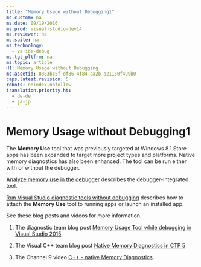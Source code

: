 ```yaml
---
title: "Memory Usage without Debugging1"
ms.custom: na
ms.date: 09/19/2016
ms.prod: visual-studio-dev14
ms.reviewer: na
ms.suite: na
ms.technology: 
  - vs-ide-debug
ms.tgt_pltfrm: na
ms.topic: article
H1: Memory Usage without Debugging
ms.assetid: 8883bc5f-df86-4f84-aa2b-a21150f499b0
caps.latest.revision: 5
robots: noindex,nofollow
translation.priority.ht: 
  - de-de
  - ja-jp
---
```

# Memory Usage without Debugging1
The **Memory Use** tool that was previously targeted at Windows 8.1 Store apps has been expanded to target more project types and platforms. Native memory diagnostics has also been enhanced. The tool can be run either with or without the debugger.  
  
 [Analyze memory use in the debugger](../vs140/Memory-Usage.md) describes the debugger-integrated tool.  
  
 [Run Visual Studio diagnostic tools without debugging](../vs140/Run-profiling-tools-without-debugging.md) describes how to attach the **Memory Use** tool to running apps or launch an installed app.  
  
 See these blog posts and videos for more information.  
  
1.  The diagnostic team blog post [Memory Usage Tool while debugging in Visual Studio 2015](http://blogs.msdn.com/b/visualstudioalm/archive/2014/11/13/memory-usage-tool-while-debugging-in-visual-studio-2015.aspx)  
  
2.  The Visual C++ team blog post [Native Memory Diagnostics in CTP 5](http://blogs.msdn.com/b/vcblog/archive/2015/01/29/native-memory-daignostics-in-ctp-5.aspx)  
  
3.  The Channel 9 video [C++ - native Memory Diagnostics](http://channel9.msdn.com/Series/ConnectOn-Demand/216).